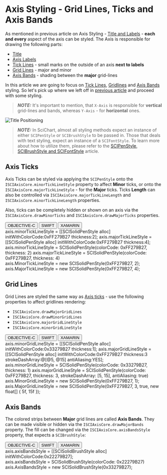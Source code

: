 # Axis Styling - Grid Lines, Ticks and Axis Bands
As mentioned in previous article on Axis Styling - [Title and Labels](axis-styling---title-and-labels.html) -
**each and every** aspect of the axis can be styled. The Axis is responsible for drawing the following parts:
- [Title](axis-styling---title-and-labels.html#axis-title)
- [Axis Labels](axis-styling---title-and-labels.html#axis-labels)
- [Tick Lines](#axis-ticks) - small marks on the outside of an axis **next to labels**
- [Grid Lines](#grid-lines) - major and minor
- [Axis Bands](#axis-bands) - shading between the **major** grid-lines

In this article we are going to focus on [Tick Lines](#axis-ticks), [Gridlines](#grid-lines) and [Axis Bands](#axis-bands) styling. So let's pick up where we left off in [previous article](axis-styling---title-and-labels.html) and proceed with some styling.

> **_NOTE:_** It's important to mention, that `X-Axis` is responsible for **vertical** grid-lines and bands, whereas `Y-Axis` - for **horizontal** ones.

![Title Positioning](img/axis-2d/axis-ticks-gridlines-bands-styling.png)

> **_NOTE:_** In SciChart, almost all styling methods expect an instance of either `SCIPenStyle` or `SCIBrushStyle` to be passed in. Those that deals with text styling, expect an instance of a `SCIFontStyle`. To learn more about how to utilize them, please refer to the [SCIPenStyle, SCIBrushStyle and SCIFontStyle](scipenstyle-scibrushstyle-and-scifontstyle.html) article.

## Axis Ticks
Axis Ticks can be styled via applying the `SCIPenStyle` onto the `ISCIAxisCore.minorTickLineStyle` property to affect **Minor** ticks, or onto the `ISCIAxisCore.majorTickLineStyle` - for the **Major** ticks. Ticks **Length** can also be controlled via `ISCIAxisCore.majorTickLineLength` and `ISCIAxisCore.minorTickLineLength` properties.

Also, ticks can be completely hidden or shown on an axis via the `ISCIAxisCore.drawMinorTicks` and `ISCIAxisCore.drawMajorTicks` properties.

<div class="code-snippet-tabs">
  <button class="code-snippet-tab" onclick="showCodeFor(event, 'objectivec')">OBJECTIVE-C</button>
  <button class="code-snippet-tab" onclick="showCodeFor(event, 'swift')">SWIFT</button>
  <button class="code-snippet-tab" onclick="showCodeFor(event, 'cs')">XAMARIN</button>
</div>
<div class="code-snippet" id="objectivec">
    axis.minorTickLineStyle = [[SCISolidPenStyle alloc] initWithColorCode:0xFF279B27 thickness:2];
    axis.majorTickLineStyle = [[SCISolidPenStyle alloc] initWithColorCode:0xFF279B27 thickness:4];
</div>
<div class="code-snippet" id="swift">
    axis.minorTickLineStyle = SCISolidPenStyle(colorCode: 0xFF279B27, thickness: 2)
    axis.majorTickLineStyle = SCISolidPenStyle(colorCode: 0xFF279B27, thickness: 4)
</div>
<div class="code-snippet" id="cs">
    axis.MinorTickLineStyle = new SCISolidPenStyle(0xFF279B27, 2);
    axis.MajorTickLineStyle = new SCISolidPenStyle(0xFF279B27, 4);
</div>

## Grid Lines
Grid Lines are styled the same way as [Axis ticks](#axis-ticks) - use the following properties to affect gridlines rendering:
- `ISCIAxisCore.drawMajorGridLines`
- `ISCIAxisCore.drawMinorGridLines`
- `ISCIAxisCore.majorGridLineStyle`
- `ISCIAxisCore.minorGridLineStyle`

<div class="code-snippet-tabs">
  <button class="code-snippet-tab" onclick="showCodeFor(event, 'objectivec')">OBJECTIVE-C</button>
  <button class="code-snippet-tab" onclick="showCodeFor(event, 'swift')">SWIFT</button>
  <button class="code-snippet-tab" onclick="showCodeFor(event, 'cs')">XAMARIN</button>
</div>
<div class="code-snippet" id="objectivec">
    axis.minorGridLineStyle = [[SCISolidPenStyle alloc] initWithColorCode:0x33279B27 thickness:1];
    axis.majorGridLineStyle = [[SCISolidPenStyle alloc] initWithColorCode:0xFF279B27 thickness:3 strokeDashArray:@[@5, @15] antiAliasing:YES];
</div>
<div class="code-snippet" id="swift">
    axis.minorGridLineStyle = SCISolidPenStyle(colorCode: 0x33279B27, thickness: 1)
    axis.majorGridLineStyle = SCISolidPenStyle(colorCode: 0xFF279B27, thickness: 3, strokeDashArray: [5, 15], antiAliasing: true)
</div>
<div class="code-snippet" id="cs">
    axis.MinorGridLineStyle = new SCISolidPenStyle(0xFF279B27, 1);
    axis.MajorGridLineStyle = new SCISolidPenStyle(0xFF279B27, 3, true, new float[] { 5f, 15f });
</div>

## Axis Bands
The colored strips between **Major** grid lines are called **Axis Bands**. They can be made visible or hidden via the `ISCIAxisCore.drawMajorBands` property. The fill can be changed via the `ISCIAxisCore.axisBandsStyle` property, that expects a `SCIBrushStyle`:

<div class="code-snippet-tabs">
  <button class="code-snippet-tab" onclick="showCodeFor(event, 'objectivec')">OBJECTIVE-C</button>
  <button class="code-snippet-tab" onclick="showCodeFor(event, 'swift')">SWIFT</button>
  <button class="code-snippet-tab" onclick="showCodeFor(event, 'cs')">XAMARIN</button>
</div>
<div class="code-snippet" id="objectivec">
    axis.axisBandsStyle = [[SCISolidBrushStyle alloc] initWithColorCode:0x22279B27];
</div>
<div class="code-snippet" id="swift">
    axis.axisBandsStyle = SCISolidBrushStyle(colorCode: 0x22279B27)
</div>
<div class="code-snippet" id="cs">
    axis.AxisBandsStyle = new SCISolidBrushStyle(0x33279B27);
</div>

